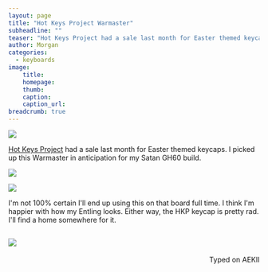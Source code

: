 ```yaml
---
layout: page
title: "Hot Keys Project Warmaster"
subheadline: ""
teaser: "Hot Keys Project had a sale last month for Easter themed keycaps. I picked up this Warmaster in anticipation for my Satan GH60 build."
author: Morgan
categories:
  - keyboards
image:
    title:
    homepage:
    thumb:
    caption:
    caption_url:
breadcrumb: true
---
```


![](http://imgur.com/wGQuM3w.jpg)

[Hot Keys Project](https://www.facebook.com/hotkeysproject/) had a sale last month for Easter themed keycaps. I picked up this Warmaster in anticipation for my Satan GH60 build.

![](http://imgur.com/qwOICo6.jpg)

![](http://imgur.com/qvwxRxw.jpg)

I'm not 100% certain I'll end up using this on that board full time. I think I'm happier with how my Entling looks. Either way, the HKP keycap is pretty rad. I'll find a home somewhere for it.

![](http://imgur.com/c7DjqFh.jpg)
---
<p align="right">Typed on AEKII</p>
